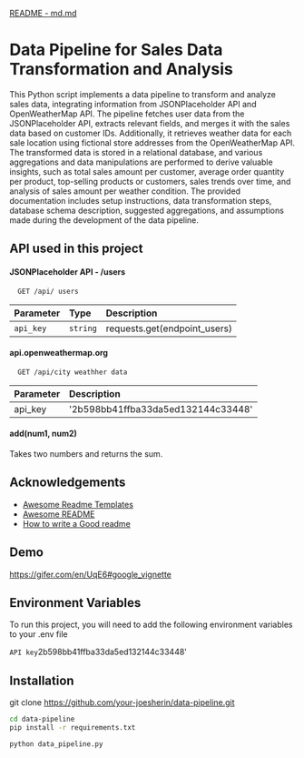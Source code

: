 [README - md.md](https://github.com/Ojoesherin/DEProject/files/14763262/README.-.md.md)
# Data Pipeline for Sales Data Transformation and Analysis

This Python script implements a data pipeline to transform and analyze sales data, integrating information from JSONPlaceholder API and OpenWeatherMap API. The pipeline fetches user data from the JSONPlaceholder API, extracts relevant fields, and merges it with the sales data based on customer IDs. Additionally, it retrieves weather data for each sale location using fictional store addresses from the OpenWeatherMap API. The transformed data is stored in a relational database, and various aggregations and data manipulations are performed to derive valuable insights, such as total sales amount per customer, average order quantity per product, top-selling products or customers, sales trends over time, and analysis of sales amount per weather condition. The provided documentation includes setup instructions, data transformation steps, database schema description, suggested aggregations, and assumptions made during the development of the data pipeline.


##  API used in this project

#### JSONPlaceholder API - /users

``` https://jsonplaceholder.typicode.com/users
  GET /api/ users
```

| Parameter | Type     | Description                |
| :-------- | :------- | :------------------------- |
| `api_key` | `string` | requests.get(endpoint_users)

####  api.openweathermap.org 

```https://api.openweathermap.org/data/2.5/weather
  GET /api/city weathher data
```

| Parameter  | Description |
| :-------- | :------- | 
| api_key   | '2b598bb41ffba33da5ed132144c33448'

#### add(num1, num2)

Takes two numbers and returns the sum.


## Acknowledgements

 - [Awesome Readme Templates](https://awesomeopensource.com/project/elangosundar/awesome-README-templates)
 - [Awesome README](https://github.com/matiassingers/awesome-readme)
 - [How to write a Good readme](https://bulldogjob.com/news/449-how-to-write-a-good-readme-for-your-github-project)


## Demo

https://gifer.com/en/UqE6#google_vignette


## Environment Variables

To run this project, you will need to add the following environment variables to your .env file

` API key `2b598bb41ffba33da5ed132144c33448'




## Installation

git clone https://github.com/your-joesherin/data-pipeline.git


```bash
cd data-pipeline
pip install -r requirements.txt

python data_pipeline.py
